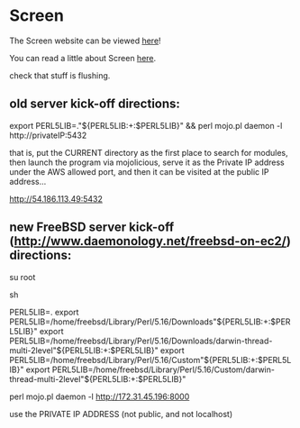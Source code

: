 Screen
=========

The Screen website can be viewed [here](http://192.241.177.163:8000)!

You can read a little about Screen [here](http://code.instructorium.com/screen/).



check that stuff is flushing.



old server kick-off directions:
--------------------------------------

export PERL5LIB=."${PERL5LIB:+:$PERL5LIB}" && perl mojo.pl daemon -l http://privateIP:5432

that is, put the CURRENT directory as the first place to search for modules, then launch the program via mojolicious, serve it as the Private IP address under the AWS allowed port, and then it can be visited at the public IP address...

http://54.186.113.49:5432




new FreeBSD server kick-off (http://www.daemonology.net/freebsd-on-ec2/) directions:
----------------------------------------------------------------

su root

sh

PERL5LIB=.
export PERL5LIB=/home/freebsd/Library/Perl/5.16/Downloads"${PERL5LIB:+:$PERL5LIB}"
export PERL5LIB=/home/freebsd/Library/Perl/5.16/Downloads/darwin-thread-multi-2level"${PERL5LIB:+:$PERL5LIB}"
export PERL5LIB=/home/freebsd/Library/Perl/5.16/Custom"${PERL5LIB:+:$PERL5LIB}"
export PERL5LIB=/home/freebsd/Library/Perl/5.16/Custom/darwin-thread-multi-2level"${PERL5LIB:+:$PERL5LIB}"

perl mojo.pl daemon -l http://172.31.45.196:8000

use the PRIVATE IP ADDRESS (not public, and not localhost)

